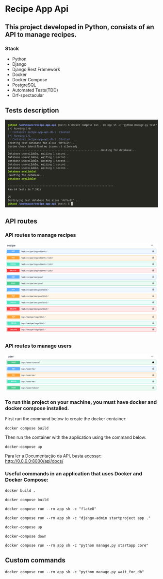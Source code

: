 # Recipe App Api

## This project developed in Python, consists of an API to manage recipes.
### Stack

- Python 
- Django 
- Django Rest Framework 
- Docker 
- Docker Compose 
- PostgreSQL 
- Automated Tests(TDD)
- Drf-spectacular 

## Tests description

<img src="https://github.com/luisgs7/images-projects/blob/main/recipe-app-api/01.png">

## API routes

### API routes to manage recipes

<img src="https://github.com/luisgs7/images-projects/blob/main/recipe-app-api/02.png">

<img src="https://github.com/luisgs7/images-projects/blob/main/recipe-app-api/03.png">
<br>

### API routes to manage users

<img src="https://github.com/luisgs7/images-projects/blob/main/recipe-app-api/04.png">


### To run this project on your machine, you must have docker and docker compose installed.

First run the command below to create the docker container:

```
docker compose build
```

Then run the container with the application using the command below:

```
docker-compose up
```
Para ler a Documentação da API, basta acessar: http://0.0.0.0:8000/api/docs/

### Useful commands in an application that uses Docker and Docker Compose:

```
docker build . 
```

```
docker compose build
```

```
docker compose run --rm app sh -c "flake8"
```

```
docker compose run --rm app sh -c "django-admin startproject app ."
```

```
docker-compose up
```

```
docker-compose down
```

```
docker compose run --rm app sh -c "python manage.py startapp core"
```

## Custom commands

```
docker compose run --rm app sh -c "python manage.py wait_for_db"
```